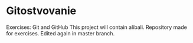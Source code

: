 # Gitostvovanie
Exercises: Git and GitHub
This project will contain alibali.
Repository made for exercises.
Edited again in master branch.


